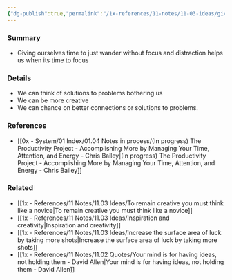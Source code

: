 ```yaml
---
{"dg-publish":true,"permalink":"/1x-references/11-notes/11-03-ideas/give-your-mind-time-to-wander-to-improve-productivity/","title":"Give your mind time to wander to improve productivity","dgShowBacklinks":false}
---
```



### Summary
- Giving ourselves time to just wander without focus and distraction helps us when its time to focus

### Details
- We can think of solutions to problems bothering us
- We can be more creative
- We can chance on better connections or solutions to problems.

### References
- [[0x - System/01 Index/01.04 Notes in process/(In progress) The Productivity Project - Accomplishing More by Managing Your Time, Attention, and Energy - Chris Bailey\|(In progress) The Productivity Project - Accomplishing More by Managing Your Time, Attention, and Energy - Chris Bailey]]

### Related
- [[1x - References/11 Notes/11.03 Ideas/To remain creative you must think like a novice\|To remain creative you must think like a novice]]
- [[1x - References/11 Notes/11.03 Ideas/Inspiration and creativity\|Inspiration and creativity]]
- [[1x - References/11 Notes/11.03 Ideas/Increase the surface area of luck by taking more shots\|Increase the surface area of luck by taking more shots]]
- [[1x - References/11 Notes/11.02 Quotes/Your mind is for having ideas, not holding them - David Allen\|Your mind is for having ideas, not holding them - David Allen]]
